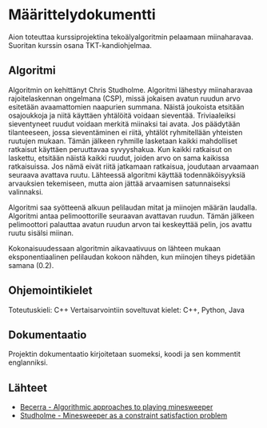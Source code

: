 # Määrittelydokumentti

Aion toteuttaa kurssiprojektina tekoälyalgoritmin pelaamaan miinaharavaa. Suoritan kurssin osana TKT-kandiohjelmaa.

## Algoritmi

Algoritmin on kehittänyt Chris Studholme. 
Algoritmi lähestyy miinaharavaa rajoitelaskennan ongelmana (CSP), missä jokaisen avatun ruudun arvo esitetään avaamattomien naapurien summana.
Näistä joukoista etsitään osajoukkoja ja niitä käyttäen yhtälöitä voidaan sieventää.
Triviaaleiksi sieventyneet ruudut voidaan merkitä miinaksi tai avata.
Jos päädytään tilanteeseen, jossa sieventäminen ei riitä, yhtälöt ryhmitellään yhteisten ruutujen mukaan.
Tämän jälkeen ryhmille lasketaan kaikki mahdolliset ratkaisut käyttäen peruuttavaa syvyyshakua.
Kun kaikki ratkaisut on laskettu, etsitään näistä kaikki ruudut, joiden arvo on sama kaikissa ratkaisuissa.
Jos nämä eivät riitä jatkamaan ratkaisua, joudutaan arvaamaan seuraava avattava ruutu.
Lähteessä algoritmi käyttää todennäköisyyksiä arvauksien tekemiseen, mutta aion jättää arvaamisen satunnaiseksi valinnaksi.

Algoritmi saa syötteenä alkuun pelilaudan mitat ja miinojen määrän laudalla. Algoritmi antaa pelimoottorille seuraavan avattavan ruudun.
Tämän jälkeen pelimoottori palauttaa avatun ruudun arvon tai keskeyttää pelin, jos avattu ruutu sisälsi miinan.

Kokonaisuudessaan algoritmin aikavaativuus on lähteen mukaan eksponentiaalinen pelilaudan kokoon nähden, kun miinojen tiheys pidetään samana (0.2).

## Ohjemointikielet

Toteutuskieli: C++
Vertaisarvointiin soveltuvat kielet: C++, Python, Java

## Dokumentaatio

Projektin dokumentaatio kirjoitetaan suomeksi, koodi ja sen kommentit englanniksi.

## Lähteet

- [Becerra - Algorithmic approaches to playing minesweeper](https://dash.harvard.edu/server/api/core/bitstreams/7312037d-80a6-6bd4-e053-0100007fdf3b/content)
- [Studholme - Minesweeper as a constraint satisfaction problem](https://www.cs.toronto.edu/~cvs/minesweeper/minesweeper.pdf)
